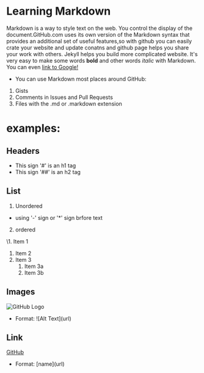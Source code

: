 # Learning Markdown
Markdown is a way to style text on the web. You control the display of the document.GitHub.com uses its own version of the Markdown syntax that provides an additional set of useful features,so with github you can easily crate your website and update conatns and github page helps you share your work with others. Jekyll helps you build more complicated website. 
It's very easy to make some words **bold** and other words *italic* with Markdown. You can even [link to Google!](http://google.com)

- You can use Markdown most places around GitHub:
1. Gists
1. Comments in Issues and Pull Requests
1. Files with the .md or .markdown extension
# examples:
## Headers
- This sign '#' is an h1 tag
- This sign '##' is an h2 tag
## List
 
 1. Unordered
* using '-' sign or '*' sign brfore text


 2. ordered 

\1. Item 1
1. Item 2
1. Item 3
   1. Item 3a
   1. Item 3b

## Images
![GitHub Logo](/images/logo.png)
* Format: \![Alt Text]\(url)
## Link
[GitHub](http://github.com)
* Format: \[name](url)
